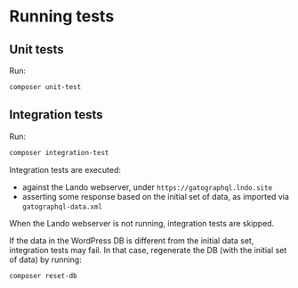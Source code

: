 # Running tests

## Unit tests

Run:

```bash
composer unit-test
```

## Integration tests

Run:

```bash
composer integration-test
```

Integration tests are executed:

- against the Lando webserver, under `https://gatographql.lndo.site`
- asserting some response based on the initial set of data, as imported via `gatographql-data.xml`

When the Lando webserver is not running, integration tests are skipped.

If the data in the WordPress DB is different from the initial data set, integration tests may fail. In that case, regenerate the DB (with the initial set of data) by running:

```bash
composer reset-db
```
